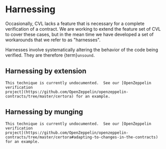 Harnessing
==========

Occasionally, CVL lacks a feature that is necessary for a complete verification
of a contract.  We are working to extend the feature set of CVL to cover these
cases, but in the mean time we have developed a set of workarounds that we
refer to as "harnesses".

Harnesses involve systematically altering the behavior of the code being
verified.  They are therefore {term}`unsound`.


Harnessing by extension
-----------------------

```{todo}
This technique is currently undocumented.  See our [OpenZeppelin verification
project](https://github.com/OpenZeppelin/openzeppelin-contracts/tree/master/certora) for an example.
```

Harnessing by munging
---------------------

```{todo}
This technique is currently undocumented.  See our [OpenZeppelin verification
project](https://github.com/OpenZeppelin/openzeppelin-contracts/tree/master/certora#adapting-to-changes-in-the-contracts) for an example.
```

